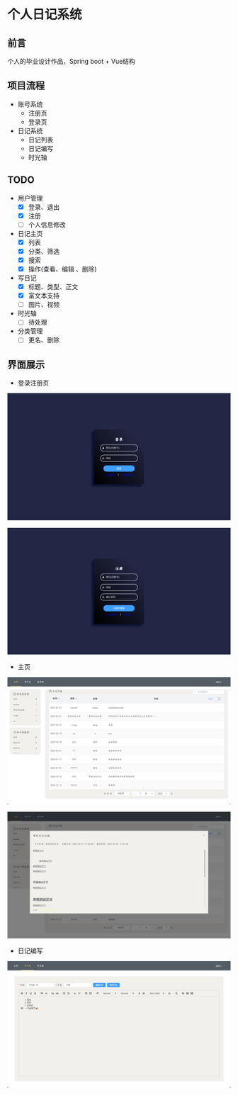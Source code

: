 # 个人日记系统

## 前言

个人的毕业设计作品，Spring boot + Vue结构

## 项目流程

- 账号系统
    - 注册页
    - 登录页
- 日记系统
    - 日记列表
    - 日记编写
    - 时光轴

## TODO

- 用户管理
    - [x] 登录、退出
    - [x] 注册
    - [ ] 个人信息修改

- 日记主页
    - [x] 列表
    - [x] 分类、筛选
    - [x] 搜索
    - [x] 操作(查看、编辑 、删除)
- 写日记
    - [x] 标题、类型、正文
    - [x] 富文本支持
    - [ ] 图片、视频
- 时光轴
    - [ ] 待处理
- 分类管理
    - [ ] 更名、删除

## 界面展示

- 登录注册页

![登录界面](Images/image-20230228152220274-1677568945730-1.png "登录界面")

![注册](Images/image-20230228153015925-1677569427344-3.png "注册")

- 主页

![主页](Images/image-20230228153317008.png "主页")

![日记详情](Images/image-20230228153436759.png "日记详情")

- 日记编写

![编写](Images/image-20230228153832454.png "编写")


